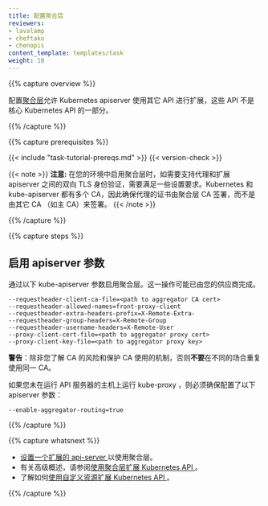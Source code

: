 ```yaml
---
title: 配置聚合层
reviewers:
- lavalamp
- cheftako
- chenopis
content_template: templates/task
weight: 10
---
```

<!--
---
title: Configure the Aggregation Layer
reviewers:
- lavalamp
- cheftako
- chenopis
content_template: templates/task
weight: 10
---
-->

{{% capture overview %}}

配置[聚合层](/docs/concepts/api-extension/apiserver-aggregation/)允许 Kubernetes apiserver 使用其它 API 进行扩展，这些 API 不是核心 Kubernetes API 的一部分。
<!--
Configuring the [aggregation layer](/docs/concepts/api-extension/apiserver-aggregation/) allows the Kubernetes apiserver to be extended with additional APIs, which are not part of the core Kubernetes APIs.
-->

{{% /capture %}}

{{% capture prerequisites %}}

{{< include "task-tutorial-prereqs.md" >}} {{< version-check >}}

{{< note >}}
**注意:** 在您的环境中启用聚合层时，如需要支持代理和扩展 apiserver 之间的双向 TLS 身份验证，需要满足一些设置要求。Kubernetes 和 kube-apiserver 都有多个 CA，因此确保代理的证书由聚合层 CA 签署，而不是由其它 CA （如主 CA）来签署。
{{< /note >}}
<!--
{{< note >}}
**Note:** There are a few setup requirements for getting the aggregation layer working in your environment to support mutual TLS auth between the proxy and extension apiservers. Kubernetes and the kube-apiserver have multiple CAs, so make sure that the proxy is signed by the aggregation layer CA and not by something else, like the master CA.
{{< /note >}}
-->

{{% /capture %}}

{{% capture steps %}}

## 启用 apiserver 参数

通过以下 kube-apiserver 参数启用聚合层。这一操作可能已由您的供应商完成。

    --requestheader-client-ca-file=<path to aggregator CA cert>
    --requestheader-allowed-names=front-proxy-client
    --requestheader-extra-headers-prefix=X-Remote-Extra-
    --requestheader-group-headers=X-Remote-Group
    --requestheader-username-headers=X-Remote-User
    --proxy-client-cert-file=<path to aggregator proxy cert>
    --proxy-client-key-file=<path to aggregator proxy key>

**警告**：除非您了解 CA 的风险和保护 CA 使用的机制，否则**不要**在不同的场合重复使用同一 CA。

如果您未在运行 API 服务器的主机上运行 kube-proxy ，则必须确保配置了以下 apiserver 参数：

    --enable-aggregator-routing=true
<!--
## Enable apiserver flags

Enable the aggregation layer via the following kube-apiserver flags. They may have already been taken care of by your provider.

    --requestheader-client-ca-file=<path to aggregator CA cert>
    --requestheader-allowed-names=front-proxy-client
    --requestheader-extra-headers-prefix=X-Remote-Extra-
    --requestheader-group-headers=X-Remote-Group
    --requestheader-username-headers=X-Remote-User
    --proxy-client-cert-file=<path to aggregator proxy cert>
    --proxy-client-key-file=<path to aggregator proxy key>

WARNING: do **not** reuse a CA that is used in a different context unless you understand the risks and the mechanisms to protect the CA's usage.

If you are not running kube-proxy on a host running the API server, then you must make sure that the system is enabled with the following apiserver flag:

    --enable-aggregator-routing=true
-->

{{% /capture %}}

{{% capture whatsnext %}}

* [设置一个扩展的 api-server ](/docs/tasks/access-kubernetes-api/setup-extension-api-server/) 以使用聚合层。
* 有关高级概述，请参阅[使用聚合层扩展 Kubernetes API ](/docs/concepts/api-extension/apiserver-aggregation/)。
* 了解如何[使用自定义资源扩展 Kubernetes API ](/docs/tasks/access-kubernetes-api/extend-api-custom-resource-definitions/)。

<!--
* [Setup an extension api-server](/docs/tasks/access-kubernetes-api/setup-extension-api-server/) to work with the aggregation layer.
* For a high level overview, see [Extending the Kubernetes API with the aggregation layer](/docs/concepts/api-extension/apiserver-aggregation/).
* Learn how to [Extend the Kubernetes API Using Custom Resource Definitions](/docs/tasks/access-kubernetes-api/extend-api-custom-resource-definitions/).
-->

{{% /capture %}}
